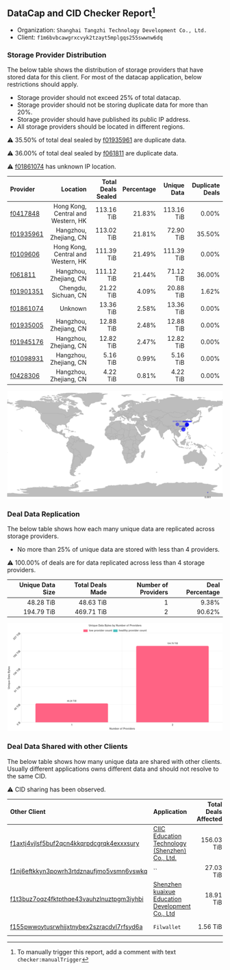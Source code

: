 ## DataCap and CID Checker Report[^1]
 - Organization: `Shanghai Tangzhi Technology Development Co., Ltd.`
 - Client: `f1m6bvbcawgrxcvyk2tzayt5mplgqs255swwnw6dq`
### Storage Provider Distribution
The below table shows the distribution of storage providers that have stored data for this client.
For most of the datacap application, below restrictions should apply.
 - Storage provider should not exceed 25% of total datacap.
 - Storage provider should not be storing duplicate data for more than 20%.
 - Storage provider should have published its public IP address.
 - All storage providers should be located in different regions.

⚠️ 35.50% of total deal sealed by [f01935961](https://filfox.info/en/address/f01935961) are duplicate data.

⚠️ 36.00% of total deal sealed by [f061811](https://filfox.info/en/address/f061811) are duplicate data.

⚠️ [f01861074](https://filfox.info/en/address/f01861074) has unknown IP location.

| Provider                                              |                           Location | Total Deals Sealed | Percentage | Unique Data | Duplicate Deals |
| :---------------------------------------------------- | ---------------------------------: | -----------------: | ---------: | ----------: | --------------: |
| [f0417848](https://filfox.info/en/address/f0417848)   | Hong Kong, Central and Western, HK |         113.16 TiB |     21.83% |  113.16 TiB |           0.00% |
| [f01935961](https://filfox.info/en/address/f01935961) |             Hangzhou, Zhejiang, CN |         113.02 TiB |     21.81% |   72.90 TiB |          35.50% |
| [f0109606](https://filfox.info/en/address/f0109606)   | Hong Kong, Central and Western, HK |         111.39 TiB |     21.49% |  111.39 TiB |           0.00% |
| [f061811](https://filfox.info/en/address/f061811)     |             Hangzhou, Zhejiang, CN |         111.12 TiB |     21.44% |   71.12 TiB |          36.00% |
| [f01901351](https://filfox.info/en/address/f01901351) |               Chengdu, Sichuan, CN |          21.22 TiB |      4.09% |   20.88 TiB |           1.62% |
| [f01861074](https://filfox.info/en/address/f01861074) |                            Unknown |          13.36 TiB |      2.58% |   13.36 TiB |           0.00% |
| [f01935005](https://filfox.info/en/address/f01935005) |             Hangzhou, Zhejiang, CN |          12.88 TiB |      2.48% |   12.88 TiB |           0.00% |
| [f01945176](https://filfox.info/en/address/f01945176) |             Hangzhou, Zhejiang, CN |          12.82 TiB |      2.47% |   12.82 TiB |           0.00% |
| [f01098931](https://filfox.info/en/address/f01098931) |             Hangzhou, Zhejiang, CN |           5.16 TiB |      0.99% |    5.16 TiB |           0.00% |
| [f0428306](https://filfox.info/en/address/f0428306)   |             Hangzhou, Zhejiang, CN |           4.22 TiB |      0.81% |    4.22 TiB |           0.00% |

![Provider Distribution](https://raw.githubusercontent.com/data-preservation-programs/filplus-checker-assets/main/filecoin-project/filecoin-plus-large-datasets/issues/826/1671007696386.png)
### Deal Data Replication
The below table shows how each many unique data are replicated across storage providers.
- No more than 25% of unique data are stored with less than 4 providers.

⚠️ 100.00% of deals are for data replicated across less than 4 storage providers.

| Unique Data Size | Total Deals Made | Number of Providers | Deal Percentage |
| ---------------: | ---------------: | ------------------: | --------------: |
|        48.28 TiB |        48.63 TiB |                   1 |           9.38% |
|       194.79 TiB |       469.71 TiB |                   2 |          90.62% |

![Replication Distribution](https://raw.githubusercontent.com/data-preservation-programs/filplus-checker-assets/main/filecoin-project/filecoin-plus-large-datasets/issues/826/1671007697380.png)
### Deal Data Shared with other Clients
The below table shows how many unique data are shared with other clients.
Usually different applications owns different data and should not resolve to the same CID.

⚠️ CID sharing has been observed.

| Other Client                                                                                                          | Application                                                                                                                        | Total Deals Affected | Unique CIDs |        Verifier |
| :-------------------------------------------------------------------------------------------------------------------- | :--------------------------------------------------------------------------------------------------------------------------------- | -------------------: | ----------: | --------------: |
| [f1axtj4vjlsf5buf2qcn4kkqrpdcgrqk4exxxsury](https://filfox.info/en/address/f1axtj4vjlsf5buf2qcn4kkqrpdcgrqk4exxxsury) | [CIIC Education Technology \(Shenzhen\) Co\., Ltd\.](https://github.com/filecoin-project/filecoin-plus-large-datasets/issues/1207) |           156.03 TiB |         673 | LDN v3 multisig |
| [f1nj6eftkkyn3powrh3rtdznaufjmo5vsmn6vswkq](https://filfox.info/en/address/f1nj6eftkkyn3powrh3rtdznaufjmo5vsmn6vswkq) | ``                                                                                                                                 |            27.03 TiB |         289 |           Barry |
| [f1t3buz7oqz4fktpthqe43vauhzlnuztpgm3iyhbi](https://filfox.info/en/address/f1t3buz7oqz4fktpthqe43vauhzlnuztpgm3iyhbi) | [Shenzhen kuaixue Education Development Co\., Ltd](https://github.com/filecoin-project/filecoin-plus-large-datasets/issues/1363)   |            18.91 TiB |         468 | LDN v3 multisig |
| [f155pwwoytusrwhijxtnybex2szracdvl7rfsyd6a](https://filfox.info/en/address/f155pwwoytusrwhijxtnybex2szracdvl7rfsyd6a) | `Filwallet`                                                                                                                        |             1.56 TiB |          50 | LDN v3 multisig |

[^1]: To manually trigger this report, add a comment with text `checker:manualTrigger`
